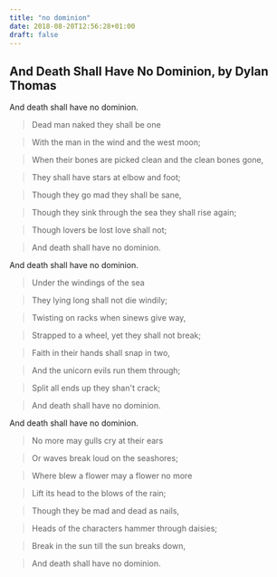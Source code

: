 ```yaml
---
title: "no dominion"
date: 2018-08-20T12:56:28+01:00
draft: false
---
```

And Death Shall Have No Dominion, by Dylan Thomas
---

And death shall have no dominion.

> Dead man naked they shall be one

> With the man in the wind and the west moon;

> When their bones are picked clean and the clean bones gone,

> They shall have stars at elbow and foot;

> Though they go mad they shall be sane,

> Though they sink through the sea they shall rise again;

> Though lovers be lost love shall not;

> And death shall have no dominion.


And death shall have no dominion.

> Under the windings of the sea

> They lying long shall not die windily;

> Twisting on racks when sinews give way,

> Strapped to a wheel, yet they shall not break;

> Faith in their hands shall snap in two,

> And the unicorn evils run them through;

> Split all ends up they shan't crack;

> And death shall have no dominion.


And death shall have no dominion.

>No more may gulls cry at their ears

> Or waves break loud on the seashores;

> Where blew a flower may a flower no more

> Lift its head to the blows of the rain;

> Though they be mad and dead as nails,

> Heads of the characters hammer through daisies;

> Break in the sun till the sun breaks down,

> And death shall have no dominion.
